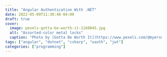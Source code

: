 ```yaml
---
title: "Angular Authentication With .NET"
date: 2022-05-09T11:30:40-04:00
draft: true
cover:
  image: pexels-gotta-be-worth-it-1160845.jpg
  alt: "Assorted-color metal locks"
  caption: "Photo by [Gotta Be Worth It](https://www.pexels.com/@myersmc16/) from [Pexels](https://www.pexels.com/photo/assorted-color-metal-keys-1160845/)"
tags: ["angular", "dotnet", "csharp", "oauth", "jwt"]
categories: ["programming"]
---
```

